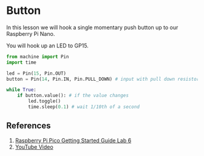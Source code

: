# Button

In this lesson we will hook a single momentary push button up to our Raspberry Pi Nano.

You will hook up an LED to GP15.

```py
from machine import Pin
import time

led = Pin(15, Pin.OUT)
button = Pin(14, Pin.IN, Pin.PULL_DOWN) # input with pull down resistor

while True:
    if button.value(): # if the value changes
	    led.toggle()
        time.sleep(0.1) # wait 1/10th of a second
```

## References

1. [Raspberry Pi Pico Getting Started Guide Lab 6](https://projects.raspberrypi.org/en/projects/getting-started-with-the-pico/6)
1. [YouTube Video](https://www.youtube.com/watch?v=nPMU10mfFbs)